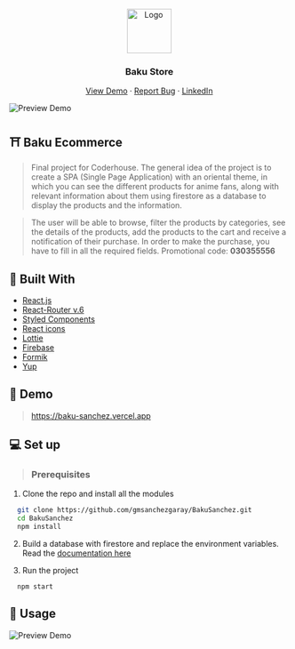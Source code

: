 <br />
<div align="center">
    <img src="https://images2.imgbox.com/be/a0/R00pS0sk_o.png" alt="Logo" width="80" height="80">

  <h3 align="center">Baku Store</h3>
  <p align="center">
    <a href="https://baku-sanchez.vercel.app">View Demo</a>
    ·
    <a href="https://github.com/gmsanchezgaray/">Report Bug</a>
    ·
    <a href=https://www.linkedin.com/in/gmsanchezgaray/">LinkedIn</a>
  </p>
</div>

![Preview Demo](https://i.imgur.com/izP0Sph.gif)

## ⛩ Baku Ecommerce

> Final project for Coderhouse. The general idea of ​​the project is to create a SPA (Single Page Application) with an oriental theme, in which you can see the different products for anime fans, along with relevant information about them using firestore as a database to display the products and the information.

> The user will be able to browse, filter the products by categories, see the details of the products, add the products to the cart and receive a notification of their purchase. In order to make the purchase, you have to fill in all the required fields.
> Promotional code: **030355556**

## 📑 Built With

- [React.js](https://reactjs.org/)
- [React-Router v.6](https://reactrouter.com)
- [Styled Components](https://styled-components.com)
- [React icons](https://styled-components.com)
- [Lottie](https://lottiefiles.com)
- [Firebase](firebase.google.com/)
- [Formik](https://formik.org)
- [Yup](https://github.com/jquense/yup)

>

## 🚀 Demo

> https://baku-sanchez.vercel.app

## 💻 Set up

> ### Prerequisites

1. Clone the repo and install all the modules

```sh
  git clone https://github.com/gmsanchezgaray/BakuSanchez.git
  cd BakuSanchez
  npm install
```

2. Build a database with firestore and replace the environment variables. Read the [documentation here](https://firebase.google.com/docs/firestore)

3. Run the project

```
  npm start
```

## 🙌 Usage

![Preview Demo](https://i.imgur.com/vi0RDRX.gif)
